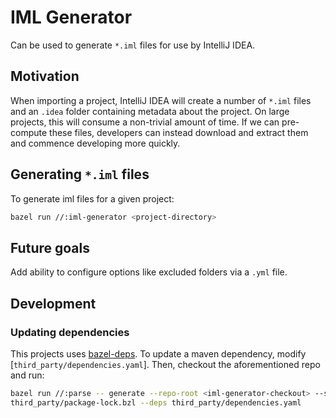# IML Generator

Can be used to generate `*.iml` files for use by IntelliJ IDEA.

## Motivation

When importing a project, IntelliJ IDEA will create a number of `*.iml` files
and an `.idea` folder containing metadata about the project.
On large projects, this will consume a non-trivial amount of time.
If we can pre-compute these files, developers can instead download and extract
them and commence developing more quickly.

## Generating `*.iml` files

To generate iml files for a given project:

```sh
bazel run //:iml-generator <project-directory>
```

## Future goals

Add ability to configure options like excluded folders via a `.yml` file.

## Development

### Updating dependencies

This projects uses [bazel-deps](https://github.com/johnynek/bazel-deps).
To update a maven dependency, modify [`third_party/dependencies.yaml`].
Then, checkout the aforementioned repo and run:

```sh
bazel run //:parse -- generate --repo-root <iml-generator-checkout> --sha-file
third_party/package-lock.bzl --deps third_party/dependencies.yaml
```
